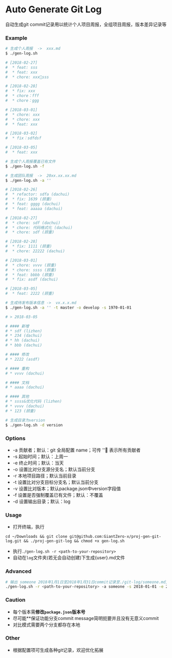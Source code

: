 # Auto Generate Git Log
自动生成git commit记录用以统计个人项目周报，全组项目周报，版本差异记录等

### Example
```bash
# 生成个人周报  ->  xxx.md
$ ./gen-log.sh

# [2018-02-27]
#  * feat: sss
#  * feat: xxx
#  * chore: xxxsss

# [2018-02-28]
#  * fix: xxx
#  * chore：fff
#  * chore：ggg

# [2018-03-01]
#  * chore: xxx
#  * chore: xxx
#  * feat: xxx

# [2018-03-02]
#  * fix：sdfdsf

# [2018-03-05]
#  * feat: xxx
```

```bash
# 生成个人周报覆盖已有文件
$ ./gen-log.sh -f
```

```bash
# 生成团队周报  ->  20xx.xx.xx.md
$ ./gen-log.sh -a ''

# [2018-02-26]
#  * refactor: sdfa (dachui)
#  * fix: 1639 (顾重)
#  * feat: gggg (dachui)
#  * feat: aaaaa (dachui)

# [2018-02-27]
#  * chore: sdf (dachui)
#  * chore: 代码格式化 (dachui)
#  * chore: sdf (顾重)

# [2018-02-28]
#  * fix: 1111 (顾重)
#  * chore: 22222 (dachui)

# [2018-03-01]
#  * chore: vvvv (顾重)
#  * chore: ssss (顾重)
#  * feat: bbbb (顾重)
#  * fix: asdf (dachui)

# [2018-03-05]
#  * feat: 2222 (顾重)
```

```bash
# 生成待发布版本信息 ->  vx.x.x.md
$ ./gen-log.sh -a '' -t master -o develop -s 1970-01-01

# > 2018-03-05

# #### 新增
# * sdf (lizhen)
# * 234 (dachui)
# * hh (dachui)
# * bbb (dachui)

# #### 修改
# * 2222 (asdf)

# #### 重构
# * vvvv (dachui)

# #### 文档
# * aaaa (dachui)

# #### 其他
# * ssss&优化代码 (lizhen)
# * vvvv (dachui)
# * 123 (顾重)
```

```bash
# 生成目录为version
$ ./gen-log.sh -d version
```

### Options
* -a	贡献者；默认：git 全局配置 name；可传 '' 表示所有贡献者
* -s	起始时间；默认：上周一
* -e	终止时间；默认：当天
* -o	设置比对分支源分支名；默认当前分支
* -r	本地项目路径；默认当前目录
* -t	设置比对分支目标分支名；默认当前分支
* -v	设置比对版本；默认package.json中version字段值
* -f	设置是否强制覆盖已有文件；默认：不覆盖
* -d	设置输出目录；默认：log

### Usage
 * 打开终端，执行

 `cd ~/Downloads && git clone git@github.com:GiantZero-x/proj-gen-git-log.git && ./proj-gen-git-log && chmod +x gen-log.sh`

 * 执行`./gen-log.sh -r <path-to-your-repository>`
 * 自动在`log`文件夹(若无会自动创建)下生成{user}.md文件

### Advanced
```bash
# 输出 someone 2018年1月1日至2018年1月31日commit记录至./git-log/someone.md文件中，若已存在该文件直接覆盖
./gen-log.sh -r <path-to-your-repository> -a someone -s 2018-01-01 -e 2018-01-31 -d git-log -f
```
### Caution
 * 每个版本需**修改`package.json`版本号**
 * 尽可能**保证功能分支commit message简明扼要并且没有无意义commit
 * 对比模式需要两个分支都存在本地

### Other
* 根据配置项可生成各种git记录，欢迎优化拓展
